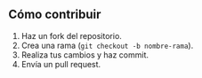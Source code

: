 ## Cómo contribuir
1. Haz un fork del repositorio.
2. Crea una rama (`git checkout -b nombre-rama`).
3. Realiza tus cambios y haz commit.
4. Envía un pull request.
